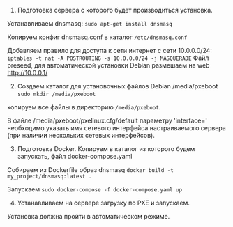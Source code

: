 1. Подготовка сервера с которого будет производиться установка.

Устанавливаем dnsmasq: `sudo apt-get install dnsmasq`

Копируем конфиг dnsmasq.conf в каталог `/etc/dnsmasq.conf`

Добавляем правило для доступа к сети интернет с сети 10.0.0.0/24:
`iptables -t nat -A POSTROUTING -s 10.0.0.0/24 -j MASQUERADE`
Файл preseed, для автоматической установки Debian размешаем на web http://10.0.0.1/

2. Создаем каталог для установочных файлов Debian /media/pxeboot
`sudo mkdir /media/pxeboot`

копируем все файлы в директорию `/media/pxeboot`.

В файле /media/pxeboot/pxelinux.cfg/default параметру 'interface=' необходимо указать имя сетевого интерфейса настраиваемого сервера (при наличии нескольких сетевых интерфейсов).

3. Подготовка Docker.
Копируем в каталог из которого будем запускать, файл docker-compose.yaml

Собираем из Dockerfile образ dnsmasq
`docker build -t my_project/dnsmasq:latest .`

Запускаем `sudo docker-compose -f docker-compose.yaml up`

4. Устанавливаем на сервере загрузку по PXE и запускаем.

Установка должна пройти в автоматическом режиме.

